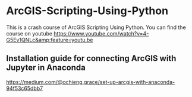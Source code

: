 # ArcGIS-Scripting-Using-Python

This is a crash course of ArcGIS Scripting Using Python. You can find the course on youtube https://www.youtube.com/watch?v=4-G5Ev1QNLc&amp;feature=youtu.be
## Installation guide for connecting ArcGIS with Jupyter in Anaconda
https://medium.com/@ochieng.grace/set-up-arcgis-with-anaconda-94f53c65dbb7

